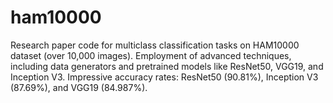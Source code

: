# ham10000
Research paper code for multiclass classification tasks on HAM10000 dataset (over 10,000 images).
Employment of advanced techniques, including data generators and pretrained models like ResNet50, VGG19, and Inception V3.
Impressive accuracy rates: ResNet50 (90.81%), Inception V3 (87.69%), and VGG19 (84.987%).
